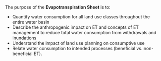   The purpose of the **Evapotranspiration Sheet** is to:

  - Quantify water consumption for all land use classes throughout the entire water
  basin
  - Describe the anthropogenic impact on ET and concepts of ET management to reduce
  total water consumption from withdrawals and inundations
  - Understand the impact of land use planning on consumptive use
  - Relate water consumption to intended processes (beneficial vs. non-beneficial ET).
